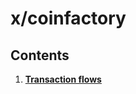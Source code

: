 <!-- order: 0 title: Coin Factory Overview parent: title: "coinfactory" -->

# x/coinfactory

## Contents

1. **[Transaction flows](01_txs_flows.md)**
